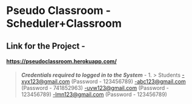 # Pseudo Classroom - Scheduler+Classroom
## Link for the Project - 
#### https://pseudoclassroom.herokuapp.com/

> ***Credentials required to logged in to the System*** -
    1. > Students
     -xyx123@gmail.com (Password - 123456789)
     -abc123@gmail.com (Password - 741852963)
     -uvw123@gmail.com (Password - 123456789)
     -lmn123@gmail.com (Password - 123456789)
